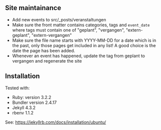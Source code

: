 ## Site maintainance

* Add new events to src/_posts/veranstaltungen
* Make sure the front matter contains categories, tags and `event_date` where 
  tags must contain one of "geplant", "vergangen", "extern-geplant", "extern-vergangen"
* Make sure the file name starts with YYYY-MM-DD for a date which is in the past, only those pages get included
  in any list! A good choice is the date the page has been added.
* Whenever an event has happened, update the tag from geplant to vergangen and regenerate the site

## Installation

Tested with: 

* Ruby: version 3.2.2
* Bundler version 2.4.17
* Jekyll 4.3.2
* rbenv 1.1.2

See: https://jekyllrb.com/docs/installation/ubuntu/
